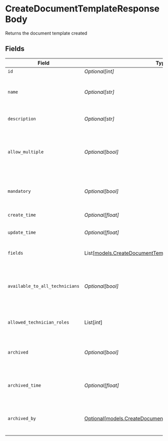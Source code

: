 # CreateDocumentTemplateResponseBody

Returns the document template created


## Fields

| Field                                                                                                                    | Type                                                                                                                     | Required                                                                                                                 | Description                                                                                                              |
| ------------------------------------------------------------------------------------------------------------------------ | ------------------------------------------------------------------------------------------------------------------------ | ------------------------------------------------------------------------------------------------------------------------ | ------------------------------------------------------------------------------------------------------------------------ |
| `id`                                                                                                                     | *Optional[int]*                                                                                                          | :heavy_minus_sign:                                                                                                       | Identifier                                                                                                               |
| `name`                                                                                                                   | *Optional[str]*                                                                                                          | :heavy_minus_sign:                                                                                                       | Name of the template (must be unique)                                                                                    |
| `description`                                                                                                            | *Optional[str]*                                                                                                          | :heavy_minus_sign:                                                                                                       | Description of the template                                                                                              |
| `allow_multiple`                                                                                                         | *Optional[bool]*                                                                                                         | :heavy_minus_sign:                                                                                                       | Indicates if multiple instances of the document template is allowed                                                      |
| `mandatory`                                                                                                              | *Optional[bool]*                                                                                                         | :heavy_minus_sign:                                                                                                       | Indicates if the document template is mandatory                                                                          |
| `create_time`                                                                                                            | *Optional[float]*                                                                                                        | :heavy_minus_sign:                                                                                                       | Creation time                                                                                                            |
| `update_time`                                                                                                            | *Optional[float]*                                                                                                        | :heavy_minus_sign:                                                                                                       | Last updated time                                                                                                        |
| `fields`                                                                                                                 | List[[models.CreateDocumentTemplateDocumentTemplatesFields](../models/createdocumenttemplatedocumenttemplatesfields.md)] | :heavy_minus_sign:                                                                                                       | Document template fields                                                                                                 |
| `available_to_all_technicians`                                                                                           | *Optional[bool]*                                                                                                         | :heavy_minus_sign:                                                                                                       | Indicates if the document template is available to all technicians                                                       |
| `allowed_technician_roles`                                                                                               | List[*int*]                                                                                                              | :heavy_minus_sign:                                                                                                       | List of allowed technician role ids                                                                                      |
| `archived`                                                                                                               | *Optional[bool]*                                                                                                         | :heavy_minus_sign:                                                                                                       | Indicates if the document template is archived                                                                           |
| `archived_time`                                                                                                          | *Optional[float]*                                                                                                        | :heavy_minus_sign:                                                                                                       | Indicates the time the template was archived                                                                             |
| `archived_by`                                                                                                            | [Optional[models.CreateDocumentTemplateArchivedBy]](../models/createdocumenttemplatearchivedby.md)                       | :heavy_minus_sign:                                                                                                       | Indicates who archived the template                                                                                      |